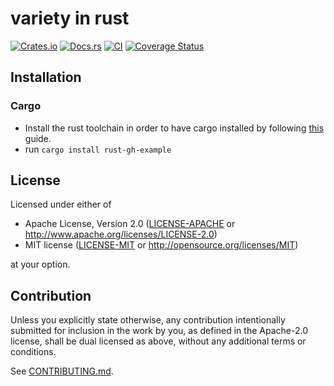# variety in rust

[![Crates.io](https://img.shields.io/crates/v/rust-gh-example.svg)](https://crates.io/crates/rust-gh-example)
[![Docs.rs](https://docs.rs/rust-gh-example/badge.svg)](https://docs.rs/rust-gh-example)
[![CI](https://github.com/rust-github/rust-gh-example/workflows/Continuous%20Integration/badge.svg)](https://github.com/rust-github/rust-gh-example/actions)
[![Coverage Status](https://coveralls.io/repos/github/rust-github/rust-gh-example/badge.svg?branch=master)](https://coveralls.io/github/rust-github/rust-gh-example?branch=master)

## Installation

### Cargo

* Install the rust toolchain in order to have cargo installed by following
  [this](https://www.rust-lang.org/tools/install) guide.
* run `cargo install rust-gh-example`

## License

Licensed under either of

 * Apache License, Version 2.0
   ([LICENSE-APACHE](LICENSE-APACHE) or http://www.apache.org/licenses/LICENSE-2.0)
 * MIT license
   ([LICENSE-MIT](LICENSE-MIT) or http://opensource.org/licenses/MIT)

at your option.

## Contribution

Unless you explicitly state otherwise, any contribution intentionally submitted
for inclusion in the work by you, as defined in the Apache-2.0 license, shall be
dual licensed as above, without any additional terms or conditions.

See [CONTRIBUTING.md](CONTRIBUTING.md).
